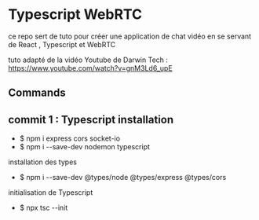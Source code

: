 # Typescript WebRTC 

  ce repo sert de tuto pour créer une application de chat vidéo en se servant de React , Typescript et WebRTC

  tuto adapté de la vidéo Youtube de Darwin Tech : https://www.youtube.com/watch?v=gnM3Ld6_upE
                                     

## Commands

## commit 1 : Typescript installation

  - $ npm i express cors socket-io
  - $ npm i --save-dev nodemon typescript 

  installation des types
  - $ npm i --save-dev @types/node @types/express @types/cors

  initialisation de Typescript
  - $ npx tsc --init

